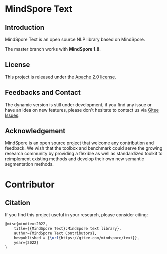 # MindSpore Text

## Introduction

MindSpore Text is an open source NLP library based on MindSpore.

The master branch works with **MindSpore 1.8**.

## License

This project is released under the [Apache 2.0 license](LICENSE).

## Feedbacks and Contact

The dynamic version is still under development, if you find any issue or have an idea on new features, please don't hesitate to contact us via [Gitee Issues](https://gitee.com/mindspore/text/issues).

## Acknowledgement

MindSpore is an open source project that welcome any contribution and feedback.
We wish that the toolbox and benchmark could serve the growing research
community by providing a flexible as well as standardized toolkit to reimplement existing methods
and develop their own new semantic segmentation methods.

# Contributor

## Citation

If you find this project useful in your research, please consider citing:

```latex
@misc{mindtext2022,
    title={{MindSpore Text}:MindSpore text library},
    author={MindSpore Text Contributors},
    howpublished = {\url{https://gitee.com/mindspore/text}},
    year={2022}
}
```
